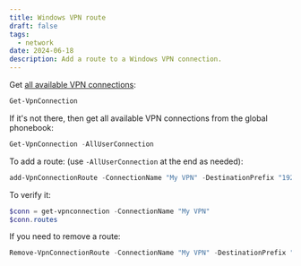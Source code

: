 ```yaml
---
title: Windows VPN route
draft: false
tags:
  - network
date: 2024-06-18
description: Add a route to a Windows VPN connection.
---
```

Get [all available VPN connections](https://learn.microsoft.com/en-us/powershell/module/vpnclient/get-vpnconnection):
```powershell
Get-VpnConnection
```

If it's not there, then get all available VPN connections from the global phonebook:
```powershell
Get-VpnConnection -AllUserConnection
```

To add a route: (use `-AllUserConnection` at the end as needed):
```powershell
add-VpnConnectionRoute -ConnectionName "My VPN" -DestinationPrefix "192.168.31.0/24"
```

To verify it:
```powershell
$conn = get-vpnconnection -ConnectionName "My VPN"
$conn.routes
```

If you need to remove a route:
```powershell
Remove-VpnConnectionRoute -ConnectionName "My VPN" -DestinationPrefix "192.168.31.0/24"
```